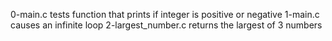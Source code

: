 0-main.c tests function that prints if integer is positive or negative
1-main.c causes an infinite loop
2-largest_number.c returns the largest of 3 numbers
